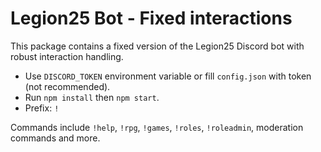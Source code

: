 
# Legion25 Bot - Fixed interactions

This package contains a fixed version of the Legion25 Discord bot with robust interaction handling.
- Use `DISCORD_TOKEN` environment variable or fill `config.json` with token (not recommended).
- Run `npm install` then `npm start`.
- Prefix: `!`

Commands include `!help`, `!rpg`, `!games`, `!roles`, `!roleadmin`, moderation commands and more.
